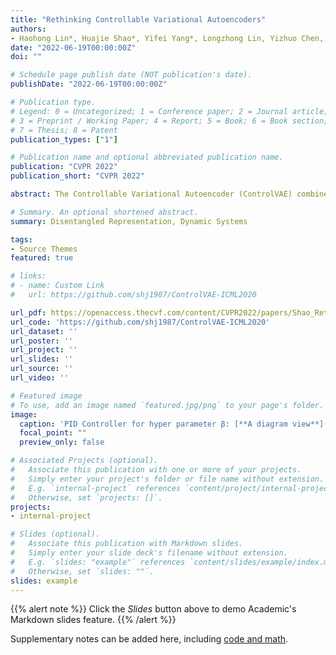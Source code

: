 ```yaml
---
title: "Rethinking Controllable Variational Autoencoders"
authors:
- Haohong Lin*, Huajie Shao*, Yifei Yang*, Longzhong Lin, Yizhuo Chen, Qinmin Yang, Han Zhao
date: "2022-06-19T00:00:00Z"
doi: ""

# Schedule page publish date (NOT publication's date).
publishDate: "2022-06-19T00:00:00Z"

# Publication type.
# Legend: 0 = Uncategorized; 1 = Conference paper; 2 = Journal article;
# 3 = Preprint / Working Paper; 4 = Report; 5 = Book; 6 = Book section;
# 7 = Thesis; 8 = Patent
publication_types: ["1"]

# Publication name and optional abbreviated publication name.
publication: "CVPR 2022"
publication_short: "CVPR 2022"

abstract: The Controllable Variational Autoencoder (ControlVAE) combines automatic control theory with the basic VAE model to manipulate the KL-divergence for overcoming posterior collapse and learning disentangled representations. It has shown success in a variety of applications, such as image generation, disentangled representation learning, and language modeling. However, when it comes to disentangled representation learning, ControlVAE does not delve into the rationale behind it. The goal of this paper is to develop a deeper understanding of ControlVAE in learning disentangled representations, including the choice of a desired KL-divergence (i.e, set point), and its stability during training. We first fundamentally explain its ability to disentangle latent variables from an information bottleneck perspective. We show that KL-divergence is an upper bound of the variational information bottleneck. By controlling the KL-divergence gradually from a small value to a target value, ControlVAE can disentangle the latent factors one by one. Based on this finding, we propose a new DynamicVAE that leverages a modified incremental PI (proportionalintegral) controller, a variant of the proportional-integralderivative (PID) algorithm, and employs a moving average as well as a hybrid annealing method to evolve the value of KL-divergence smoothly in a tightly controlled fashion. In addition, we analytically derive a lower bound of the set point for disentangling. We then theoretically prove the stability of the proposed approach. Evaluation results on multiple benchmark datasets demonstrate that DynamicVAE achieves a good trade-off between the disentanglement and reconstruction quality. We also discover that it can separate disentangled representation learning and reconstruction via manipulating the desired KL-divergence.

# Summary. An optional shortened abstract.
summary: Disentangled Representation, Dynamic Systems

tags:
- Source Themes
featured: true

# links:
# - name: Custom Link
#   url: https://github.com/shj1987/ControlVAE-ICML2020

url_pdf: https://openaccess.thecvf.com/content/CVPR2022/papers/Shao_Rethinking_Controllable_Variational_Autoencoders_CVPR_2022_paper.pdf
url_code: 'https://github.com/shj1987/ControlVAE-ICML2020'
url_dataset: ''
url_poster: ''
url_project: ''
url_slides: ''
url_source: ''
url_video: ''

# Featured image
# To use, add an image named `featured.jpg/png` to your page's folder. 
image:
  caption: 'PID Controller for hyper parameter β: [**A diagram view**](https://unsplash.com/photos/s9CC2SKySJM)'
  focal_point: ""
  preview_only: false

# Associated Projects (optional).
#   Associate this publication with one or more of your projects.
#   Simply enter your project's folder or file name without extension.
#   E.g. `internal-project` references `content/project/internal-project/index.md`.
#   Otherwise, set `projects: []`.
projects:
- internal-project

# Slides (optional).
#   Associate this publication with Markdown slides.
#   Simply enter your slide deck's filename without extension.
#   E.g. `slides: "example"` references `content/slides/example/index.md`.
#   Otherwise, set `slides: ""`.
slides: example
---
```


{{% alert note %}}
Click the *Slides* button above to demo Academic's Markdown slides feature.
{{% /alert %}}

Supplementary notes can be added here, including [code and math](https://sourcethemes.com/academic/docs/writing-markdown-latex/).
